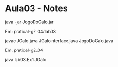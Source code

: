 # Aula03 - Notes

java -jar JogoDoGalo.jar


Em: pratical-g2_04/lab03

javac JGalo.java JGaloInterface.java JogoDoGalo.java

Em: pratical-g2_04

java lab03.Ex1.JGalo